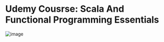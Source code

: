 # Udemy Cousrse: Scala And Functional Programming Essentials
![image](https://github.com/user-attachments/assets/658adecb-7af3-4167-ae30-d02293754545)
